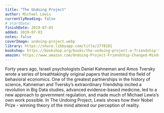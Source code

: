 ```yaml
---
title: "The Undoing Project"
author: Michael Lewis
currentlyReading: false
# startDate:
finishDate: 2019-07-03
added: 2019-07-03
notes: false
coverImage: undoing-project.webp
library: https://share.libbyapp.com/title/2778101
bookshop: https://bookshop.org/books/the-undoing-project-a-friendship-that-changed-our-minds-9781508229117/9780393354775
amazon: https://www.amazon.com/Undoing-Project-Friendship-Changed-Minds/dp/0393254593
---
```


Forty years ago, Israeli psychologists Daniel Kahneman and Amos Tversky wrote a series of breathtakingly original papers that invented the field of behavioral economics. One of the greatest partnerships in the history of science, Kahneman and Tversky’s extraordinary friendship incited a revolution in Big Data studies, advanced evidence-based medicine, led to a new approach to government regulation, and made much of Michael Lewis’s own work possible. In The Undoing Project, Lewis shows how their Nobel Prize - winning theory of the mind altered our perception of reality.  
